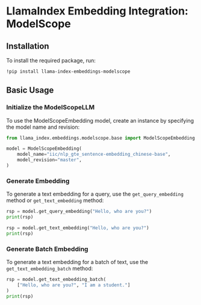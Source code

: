 # LlamaIndex Embedding Integration: ModelScope

## Installation

To install the required package, run:

```bash
!pip install llama-index-embeddings-modelscope
```

## Basic Usage

### Initialize the ModelScopeLLM

To use the ModelScopeEmbedding model, create an instance by specifying the model name and revision:

```python
from llama_index.embeddings.modelscope.base import ModelScopeEmbedding

model = ModelScopeEmbedding(
    model_name="iic/nlp_gte_sentence-embedding_chinese-base",
    model_revision="master",
)
```

### Generate Embedding

To generate a text embedding for a query, use the `get_query_embedding` method or `get_text_embedding` method:

```python
rsp = model.get_query_embedding("Hello, who are you?")
print(rsp)

rsp = model.get_text_embedding("Hello, who are you?")
print(rsp)
```

### Generate Batch Embedding

To generate a text embedding for a batch of text, use the `get_text_embedding_batch` method:

```python
rsp = model.get_text_embedding_batch(
    ["Hello, who are you?", "I am a student."]
)
print(rsp)
```
